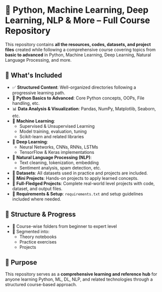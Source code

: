 <!DOCTYPE html>
<html lang="en">
<head>
  <meta charset="UTF-8">
</head>
<body>

  <h1>📘 Python, Machine Learning, Deep Learning, NLP & More – Full Course Repository</h1>

  <p>
    This repository contains <strong>all the resources, codes, datasets, and project files</strong> created while following a comprehensive course covering topics from <strong>basic to advanced</strong> in Python, Machine Learning, Deep Learning, Natural Language Processing, and more.
  </p>

  <h2>📂 What's Included</h2>
  <ul>
    <li>✅ <strong>Structured Content</strong>: Well-organized directories following a progressive learning path.</li>
    <li>🐍 <strong>Python Basics to Advanced</strong>: Core Python concepts, OOPs, File handling, etc.</li>
    <li>📊 <strong>Data Analysis & Visualization</strong>: Pandas, NumPy, Matplotlib, Seaborn, etc.</li>
    <li>🤖 <strong>Machine Learning</strong>:
      <ul>
        <li>Supervised & Unsupervised Learning</li>
        <li>Model training, evaluation, tuning</li>
        <li>Scikit-learn and related libraries</li>
      </ul>
    </li>
    <li>🧠 <strong>Deep Learning</strong>:
      <ul>
        <li>Neural Networks, CNNs, RNNs, LSTMs</li>
        <li>TensorFlow & Keras implementations</li>
      </ul>
    </li>
    <li>💬 <strong>Natural Language Processing (NLP)</strong>:
      <ul>
        <li>Text cleaning, tokenization, embedding</li>
        <li>Sentiment analysis, spam detection, etc.</li>
      </ul>
    </li>
    <li>📁 <strong>Datasets</strong>: All datasets used in practice and projects are included.</li>
    <li>🧪 <strong>Mini Projects</strong>: Hands-on projects to apply learned concepts.</li>
    <li>🚀 <strong>Full-Fledged Projects</strong>: Complete real-world level projects with code, dataset, and output files.</li>
    <li>🔧 <strong>Requirements & Setup</strong>: <code>requirements.txt</code> and setup guidelines included where needed.</li>
  </ul>

  <h2>📌 Structure & Progress</h2>
  <ul>
    <li>📘 Course-wise folders from beginner to expert level</li>
    <li>🧩 Segmented into:
      <ul>
        <li>Theory notebooks</li>
        <li>Practice exercises</li>
        <li>Projects</li>
      </ul>
    </li>
  </ul>

  <h2>🎯 Purpose</h2>
  <p>
    This repository serves as a <strong>comprehensive learning and reference hub</strong> for anyone learning Python, ML, DL, NLP, and related technologies through a structured course-based approach.
  </p>

</body>
</html>

